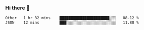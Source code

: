 ### Hi there 👋

<!--START_SECTION:waka-->

```txt
Other   1 hr 32 mins    ██████████████████████░░░   88.12 %
JSON    12 mins         ███░░░░░░░░░░░░░░░░░░░░░░   11.88 %
```

<!--END_SECTION:waka-->

<!--
**jerry-shao/jerry-shao** is a ✨ _special_ ✨ repository because its `README.md` (this file) appears on your GitHub profile.

Here are some ideas to get you started:

- 🔭 I’m currently working on ...
- 🌱 I’m currently learning ...
- 👯 I’m looking to collaborate on ...
- 🤔 I’m looking for help with ...
- 💬 Ask me about ...
- 📫 How to reach me: ...
- 😄 Pronouns: ...
- ⚡ Fun fact: ...
-->
